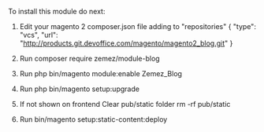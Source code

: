 To install this module do next:

1. Edit your magento 2 composer.json file adding
to "repositories"
         {
             "type": "vcs",
             "url": "http://products.git.devoffice.com/magento/magento2_blog.git"
         }

2. Run
composer require zemez/module-blog

3. Run
php bin/magento module:enable Zemez_Blog

4. Run
php bin/magento setup:upgrade

5. If not shown on frontend
Clear pub/static folder
rm -rf pub/static

6. Run
bin/magento setup:static-content:deploy